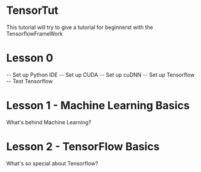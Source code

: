 # TensorTut
This tutorial will try to give a tutorial for beginnerst with the TensorflowFrameWork


# Lesson 0

-- Set up Python IDE
-- Set up CUDA
-- Set up cuDNN
-- Set up Tensorflow
-- Test Tensorflow

# Lesson 1 - Machine Learning Basics

What's behind Machine Learning?


# Lesson 2 - TensorFlow Basics

What's so special about Tensorflow?
